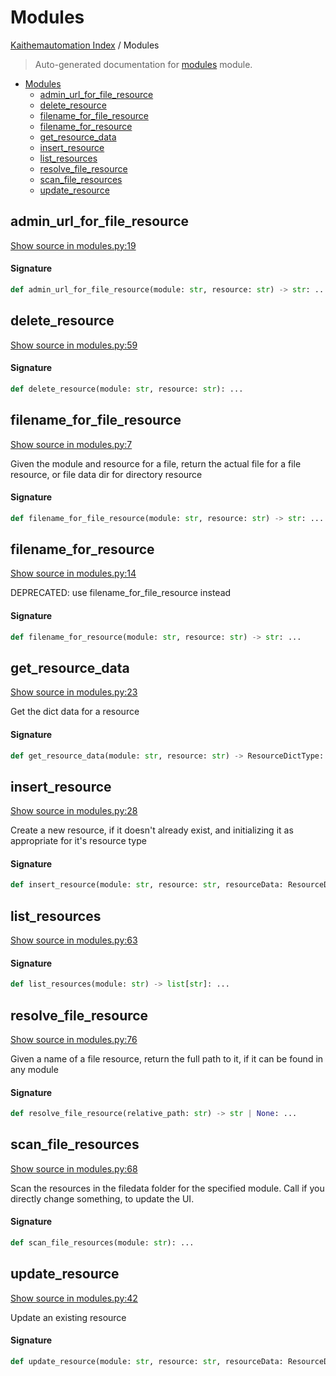 # Modules

[Kaithemautomation Index](./README.md#kaithemautomation-index) / Modules

> Auto-generated documentation for [modules](../../../api/modules.py) module.

- [Modules](#modules)
  - [admin_url_for_file_resource](#admin_url_for_file_resource)
  - [delete_resource](#delete_resource)
  - [filename_for_file_resource](#filename_for_file_resource)
  - [filename_for_resource](#filename_for_resource)
  - [get_resource_data](#get_resource_data)
  - [insert_resource](#insert_resource)
  - [list_resources](#list_resources)
  - [resolve_file_resource](#resolve_file_resource)
  - [scan_file_resources](#scan_file_resources)
  - [update_resource](#update_resource)

## admin_url_for_file_resource

[Show source in modules.py:19](../../../api/modules.py#L19)

#### Signature

```python
def admin_url_for_file_resource(module: str, resource: str) -> str: ...
```



## delete_resource

[Show source in modules.py:59](../../../api/modules.py#L59)

#### Signature

```python
def delete_resource(module: str, resource: str): ...
```



## filename_for_file_resource

[Show source in modules.py:7](../../../api/modules.py#L7)

Given the module and resource for a file, return the actual file for a file resource, or
file data dir for directory resource

#### Signature

```python
def filename_for_file_resource(module: str, resource: str) -> str: ...
```



## filename_for_resource

[Show source in modules.py:14](../../../api/modules.py#L14)

DEPRECATED: use filename_for_file_resource instead

#### Signature

```python
def filename_for_resource(module: str, resource: str) -> str: ...
```



## get_resource_data

[Show source in modules.py:23](../../../api/modules.py#L23)

Get the dict data for a resource

#### Signature

```python
def get_resource_data(module: str, resource: str) -> ResourceDictType: ...
```



## insert_resource

[Show source in modules.py:28](../../../api/modules.py#L28)

Create a new resource, if it doesn't already exist,
and initializing it as appropriate for it's resource type

#### Signature

```python
def insert_resource(module: str, resource: str, resourceData: ResourceDictType): ...
```



## list_resources

[Show source in modules.py:63](../../../api/modules.py#L63)

#### Signature

```python
def list_resources(module: str) -> list[str]: ...
```



## resolve_file_resource

[Show source in modules.py:76](../../../api/modules.py#L76)

Given a name of a file resource, return the full path to it,
if it can be found in any module

#### Signature

```python
def resolve_file_resource(relative_path: str) -> str | None: ...
```



## scan_file_resources

[Show source in modules.py:68](../../../api/modules.py#L68)

Scan the resources in the filedata folder for the specified module.
Call if you directly change something, to update the UI.

#### Signature

```python
def scan_file_resources(module: str): ...
```



## update_resource

[Show source in modules.py:42](../../../api/modules.py#L42)

Update an existing resource

#### Signature

```python
def update_resource(module: str, resource: str, resourceData: ResourceDictType): ...
```